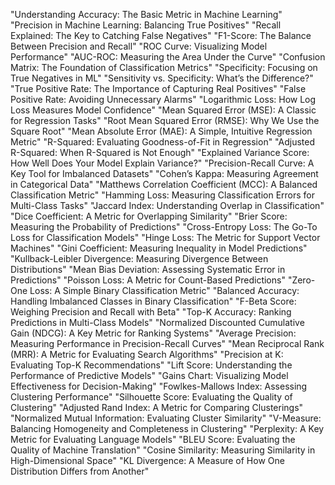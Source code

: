"Understanding Accuracy: The Basic Metric in Machine Learning"
"Precision in Machine Learning: Balancing True Positives"
"Recall Explained: The Key to Catching False Negatives"
"F1-Score: The Balance Between Precision and Recall"
"ROC Curve: Visualizing Model Performance"
"AUC-ROC: Measuring the Area Under the Curve"
"Confusion Matrix: The Foundation of Classification Metrics"
"Specificity: Focusing on True Negatives in ML"
"Sensitivity vs. Specificity: What’s the Difference?"
"True Positive Rate: The Importance of Capturing Real Positives"
"False Positive Rate: Avoiding Unnecessary Alarms"
"Logarithmic Loss: How Log Loss Measures Model Confidence"
"Mean Squared Error (MSE): A Classic for Regression Tasks"
"Root Mean Squared Error (RMSE): Why We Use the Square Root"
"Mean Absolute Error (MAE): A Simple, Intuitive Regression Metric"
"R-Squared: Evaluating Goodness-of-Fit in Regression"
"Adjusted R-Squared: When R-Squared is Not Enough"
"Explained Variance Score: How Well Does Your Model Explain Variance?"
"Precision-Recall Curve: A Key Tool for Imbalanced Datasets"
"Cohen’s Kappa: Measuring Agreement in Categorical Data"
"Matthews Correlation Coefficient (MCC): A Balanced Classification Metric"
"Hamming Loss: Measuring Classification Errors for Multi-Class Tasks"
"Jaccard Index: Understanding Overlap in Classification"
"Dice Coefficient: A Metric for Overlapping Similarity"
"Brier Score: Measuring the Probability of Predictions"
"Cross-Entropy Loss: The Go-To Loss for Classification Models"
"Hinge Loss: The Metric for Support Vector Machines"
"Gini Coefficient: Measuring Inequality in Model Predictions"
"Kullback-Leibler Divergence: Measuring Divergence Between Distributions"
"Mean Bias Deviation: Assessing Systematic Error in Predictions"
"Poisson Loss: A Metric for Count-Based Predictions"
"Zero-One Loss: A Simple Binary Classification Metric"
"Balanced Accuracy: Handling Imbalanced Classes in Binary Classification"
"F-Beta Score: Weighing Precision and Recall with Beta"
"Top-K Accuracy: Ranking Predictions in Multi-Class Models"
"Normalized Discounted Cumulative Gain (NDCG): A Key Metric for Ranking Systems"
"Average Precision: Measuring Performance in Precision-Recall Curves"
"Mean Reciprocal Rank (MRR): A Metric for Evaluating Search Algorithms"
"Precision at K: Evaluating Top-K Recommendations"
"Lift Score: Understanding the Performance of Predictive Models"
"Gains Chart: Visualizing Model Effectiveness for Decision-Making"
"Fowlkes-Mallows Index: Assessing Clustering Performance"
"Silhouette Score: Evaluating the Quality of Clustering"
"Adjusted Rand Index: A Metric for Comparing Clusterings"
"Normalized Mutual Information: Evaluating Cluster Similarity"
"V-Measure: Balancing Homogeneity and Completeness in Clustering"
"Perplexity: A Key Metric for Evaluating Language Models"
"BLEU Score: Evaluating the Quality of Machine Translation"
"Cosine Similarity: Measuring Similarity in High-Dimensional Space"
"KL Divergence: A Measure of How One Distribution Differs from Another"